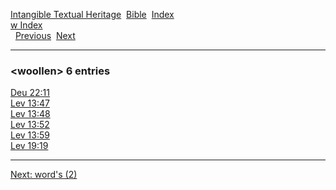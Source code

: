 [Intangible Textual Heritage](../../index)  [Bible](../index) 
[Index](index)   
[w Index](_w_)  
  [Previous](c12570)  [Next](c12572) 

------------------------------------------------------------------------

### &lt;woollen&gt; 6 entries

[Deu 22:11](../kjv/deu022.htm#011)  
[Lev 13:47](../kjv/lev013.htm#047)  
[Lev 13:48](../kjv/lev013.htm#048)  
[Lev 13:52](../kjv/lev013.htm#052)  
[Lev 13:59](../kjv/lev013.htm#059)  
[Lev 19:19](../kjv/lev019.htm#019)  

------------------------------------------------------------------------

[Next: word's (2)](c12572)
